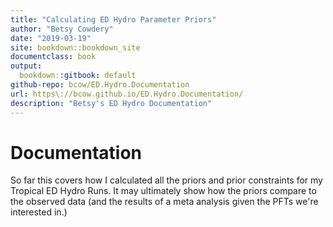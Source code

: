 ```yaml
--- 
title: "Calculating ED Hydro Parameter Priors"
author: "Betsy Cowdery"
date: "2019-03-19"
site: bookdown::bookdown_site
documentclass: book
output:
  bookdown::gitbook: default
github-repo: bcow/ED.Hydro.Documentation
url: https\://bcow.github.io/ED.Hydro.Documentation/
description: "Betsy's ED Hydro Documentation"
---
```


# Documentation

So far this covers how I calculated all the priors and prior constraints for my Tropical ED Hydro Runs. 
It may ultimately show how the priors compare to the observed data (and the results of a meta analysis given the PFTs we're interested in.)
